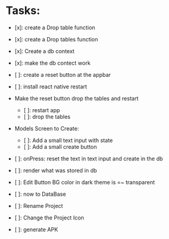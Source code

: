 # Tasks:

- [x]: create a Drop table function
- [x]: create a Drop tables function
- [x]: Create a db context
- [x]: make the db contect work
- [ ]: create a reset button at the appbar
- [ ]: install react native restart
- Make the reset button drop the tables and restart
  - [ ]: restart app
  - [ ]: drop the tables
- Models Screen to Create:
  - [ ]: Add a small text input with state
  - [ ]: Add a small create button
- [ ]: onPress: reset the text in text input and create in the db
- [ ]: render what was stored in db

- [ ]: Edit Button BG color in dark theme is =~ transparent
- [ ]: now to DataBase
- [ ]: Rename Project
- [ ]: Change the Project Icon
- [ ]: generate APK
